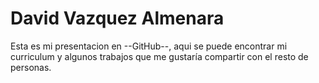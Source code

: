 # David Vazquez Almenara
Esta es mi presentacion en --GitHub--, aqui se puede encontrar mi curriculum y algunos trabajos que me gustaría compartir con el resto de personas.


